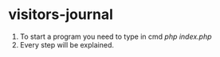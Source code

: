 # visitors-journal

1. To start a program you need to type in cmd *php index.php*
2. Every step will be explained.
